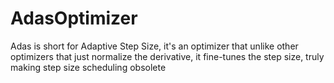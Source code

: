 # AdasOptimizer
Adas is short for Adaptive Step Size, it's an optimizer that unlike other optimizers that just normalize the derivative, it fine-tunes the step size, truly making step size scheduling obsolete
